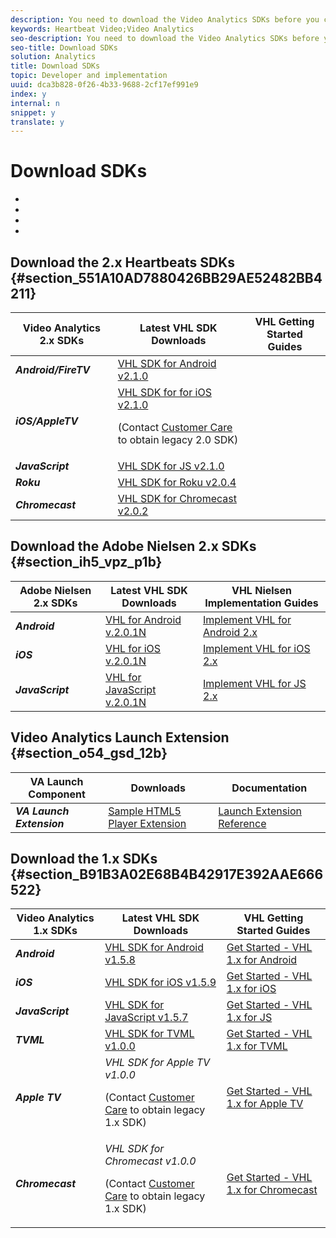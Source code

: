 ```yaml
---
description: You need to download the Video Analytics SDKs before you can start the implementation.
keywords: Heartbeat Video;Video Analytics
seo-description: You need to download the Video Analytics SDKs before you can start the implementation.
seo-title: Download SDKs
solution: Analytics
title: Download SDKs
topic: Developer and implementation
uuid: dca3b828-0f26-4b33-9688-2cf17ef991e9
index: y
internal: n
snippet: y
translate: y
---
```


# Download SDKs


* [](#concept_8EC61A545CF645A2B6D1697336918420/section_551A10AD7880426BB29AE52482BB4211)
* [](#concept_8EC61A545CF645A2B6D1697336918420/section_ih5_vpz_p1b)
* [](#concept_8EC61A545CF645A2B6D1697336918420/section_o54_gsd_12b)
* [](#concept_8EC61A545CF645A2B6D1697336918420/section_B91B3A02E68B4B42917E392AAE666522)


## Download the 2.x Heartbeats SDKs {#section_551A10AD7880426BB29AE52482BB4211}


<!-- Previously on this page...
<ol id="ol_DAF73FF8FBDE45ED853373F00BD091CA"> 
 <li id="li_BAF06CD5052342BE9C7B80DBA9791832">Browse to <a href="https://github.com/Adobe-Marketing-Cloud/video-heartbeat-v2/releases" format="html" scope="external"> https://github.com/Adobe-Marketing-Cloud/video-heartbeat-v2/releases</a>. </li> 
 <li id="li_60A61FE614C1415C9F60D67FA5B01874">Navigate to the tag that refers to latest library version for the platform you are implementing. </li> 
 <li id="li_26967C9B3FDF4539AB4CE464F6848DAC">Click and download the archive. </li> 
</ol> -->


<table id="table_1FC1BC9FE48C4B8699B84EE4138315D5"> 
 <thead> 
  <tr> 
   <th class="entry"> Video Analytics 2.x SDKs </th> 
   <th class="entry"> Latest VHL SDK Downloads</th> 
   <th class="entry"> VHL Getting Started Guides</th> 
  </tr> 
 </thead>
 <tbody> 
  <tr> 
   <td><i><b>Android/FireTV</b></i> </td> 
   <td><a href="https://github.com/Adobe-Marketing-Cloud/video-heartbeat-v2/releases/tag/android-v2.1.0" format="html" scope="external"> VHL SDK for Android v2.1.0</a></td> 
   <td><a href="../c_vhl_stand-implement/c_vhl_titlepage-android/r_vhl_getting-started-android.md"></a></td> 
  </tr> 
  <tr> 
   <td><i><b>iOS/AppleTV</b></i> </td> 
   <td><a href="https://github.com/Adobe-Marketing-Cloud/video-heartbeat-v2/releases/tag/ios-v2.1.0" format="html" scope="external"> VHL SDK for for iOS v2.1.0</a><p>(Contact <a href="https://helpx.adobe.com/marketing-cloud/contact-support.html" format="html" scope="external"> Customer Care</a> to obtain legacy 2.0 SDK)</p></td> 
   <td><a href="../c_vhl_stand-implement/c_vhl_ios-2.0_titlepage/r_vhl_getting-started-ios.md"></a></td> 
  </tr> 
  <tr> 
   <td><i><b>JavaScript</b></i> </td> 
   <td><a href="https://github.com/Adobe-Marketing-Cloud/video-heartbeat-v2/releases/tag/js-v2.1.0" format="html" scope="external"> VHL SDK for JS v2.1.0</a></td> 
   <td><a href="../c_vhl_stand-implement/c_vhl_titlepage-js/r_vhl_getting-started-js.md"></a></td> 
  </tr> 
  <tr> 
   <td><i><b>Roku</b></i></td> 
   <td><a href="https://github.com/Adobe-Marketing-Cloud/video-heartbeat-v2/releases/tag/roku-v2.0.4" format="html" scope="external"> VHL SDK for Roku v2.0.4</a></td> 
   <td><a href="../c_vhl_stand-implement/c_vhl_titlepage-roku/r_vhl_getting-started-roku.md"></a></td> 
  </tr> 
  <tr> 
   <td><i><b>Chromecast</b></i></td> 
   <td><a href="https://github.com/Adobe-Marketing-Cloud/video-heartbeat-v2/releases/tag/chromecast-v2.0.2" format="html" scope="external"> VHL SDK for Chromecast v2.0.2</a></td> 
   <td><a href="../c_vhl_stand-implement/c_vhl_titlepage-chromecast/r_vhl_getting-started-chromecast.md"></a></td> 
  </tr> 
 </tbody> 
</table>


## Download the Adobe Nielsen 2.x SDKs {#section_ih5_vpz_p1b}



|  Adobe Nielsen 2.x SDKs  | Latest VHL SDK Downloads | VHL Nielsen Implementation Guides |
|---|---|---|
| ***Android*** |[ VHL for Android v.2.0.1N](https://adobecertifiedmetrics.zendesk.com/hc/en-us/articles/115002514727-VHL-version-2-0-x-N-GA-Release) |[ Implement VHL for Android 2.x](https://marketing.adobe.com/resources/help/en_US/sc/appmeasurement/hbvideo/nielsen/c_dcr_android_titlepage_2.x.html) |
| ***iOS*** |[ VHL for iOS v.2.0.1N](https://adobecertifiedmetrics.zendesk.com/hc/en-us/articles/115002514727-VHL-version-2-0-x-N-GA-Release) |[ Implement VHL for iOS 2.x](https://marketing.adobe.com/resources/help/en_US/sc/appmeasurement/hbvideo/nielsen/c_dcr_ios_titlepage_2.x.html) |
| ***JavaScript*** |[ VHL for JavaScript v.2.0.1N](https://adobecertifiedmetrics.zendesk.com/hc/en-us/articles/115002514727-VHL-version-2-0-x-N-GA-Release) |[ Implement VHL for JS 2.x](https://marketing.adobe.com/resources/help/en_US/sc/appmeasurement/hbvideo/nielsen/c_dcr_javascript_titlepage_2x.html) |


## Video Analytics Launch Extension {#section_o54_gsd_12b}



|  VA Launch Component | Downloads | Documentation |
|---|---|---|
| ***VA Launch Extension*** |[ Sample HTML5 Player Extension](https://github.com/adobe/reactor-adobe-va-sample-player) |[ Launch Extension Reference](https://github.com/Adobe-Marketing-Cloud/reactor-user-docs) |


## Download the 1.x SDKs {#section_B91B3A02E68B4B42917E392AAE666522}



<table id="table_DCD074D23E704CA79BC3734D1CF59A5B"> 
 <thead> 
  <tr> 
   <th class="entry"> Video Analytics 1.x SDKs </th> 
   <th class="entry"> Latest VHL SDK Downloads</th> 
   <th class="entry"> VHL Getting Started Guides</th> 
  </tr> 
 </thead>
 <tbody> 
  <tr> 
   <td><i><b>Android</b></i> </td> 
   <td><a href="https://github.com/Adobe-Marketing-Cloud/video-heartbeat/releases/tag/android-v1.5.8" format="html" scope="external"> VHL SDK for Android v1.5.8</a></td> 
   <td><a href="https://marketing.adobe.com/resources/help/en_US/sc/appmeasurement/hbvideo/vhl-dev-guide-v15_android.pdf" format="pdf" scope="external"> Get Started - VHL 1.x for Android</a></td> 
  </tr> 
  <tr> 
   <td><i><b>iOS</b></i></td> 
   <td><a href="https://github.com/Adobe-Marketing-Cloud/video-heartbeat/releases/tag/ios-v1.5.9" format="html" scope="external"> VHL SDK for iOS v1.5.9</a></td> 
   <td><a href="https://marketing.adobe.com/resources/help/en_US/sc/appmeasurement/hbvideo/vhl-dev-guide-v15_ios.pdf" format="pdf" scope="external"> Get Started - VHL 1.x for iOS</a></td> 
  </tr> 
  <tr> 
   <td><i><b>JavaScript</b></i></td> 
   <td><a href="https://github.com/Adobe-Marketing-Cloud/video-heartbeat/releases/tag/js-v1.5.7" format="html" scope="external"> VHL SDK for JavaScript v1.5.7</a></td> 
   <td><a href="https://marketing.adobe.com/resources/help/en_US/sc/appmeasurement/hbvideo/vhl-dev-guide-v15_js.pdf" format="pdf" scope="external"> Get Started - VHL 1.x for JS</a></td> 
  </tr> 
  <tr> 
   <td><i><b>TVML</b></i></td> 
   <td><a href="https://github.com/Adobe-Marketing-Cloud/video-heartbeat/releases/tag/tvml-v1.0.0" format="html" scope="external"> VHL SDK for TVML v1.0.0</a></td> 
   <td><a href="https://marketing.adobe.com/resources/help/en_US/sc/appmeasurement/hbvideo/vhl_tvml.pdf" format="pdf" scope="external"> Get Started - VHL 1.x for TVML</a></td> 
  </tr> 
  <tr> 
   <td><i><b>Apple TV</b></i></td> 
   <td><i>VHL SDK for Apple TV v1.0.0</i><p>(Contact <a href="https://helpx.adobe.com/marketing-cloud/contact-support.html" format="html" scope="external"> Customer Care</a> to obtain legacy 1.x SDK)</p></td> 
   <td><a href="https://marketing.adobe.com/resources/help/en_US/sc/appmeasurement/hbvideo/vhl-dev-guide-v1x_appletv.pdf" format="pdf" scope="external"> Get Started - VHL 1.x for Apple TV</a></td> 
  </tr> 
  <tr> 
   <td><i><b>Chromecast</b></i></td> 
   <td><i>VHL SDK for Chromecast v1.0.0</i><p>(Contact <a href="https://helpx.adobe.com/marketing-cloud/contact-support.html" format="html" scope="external"> Customer Care</a> to obtain legacy 1.x SDK)</p></td> 
   <td><a href="https://marketing.adobe.com/resources/help/en_US/sc/appmeasurement/hbvideo/chromecast_1.x_sdk.pdf" format="pdf" scope="external"> Get Started - VHL 1.x for Chromecast</a></td> 
  </tr> 
 </tbody> 
</table>

